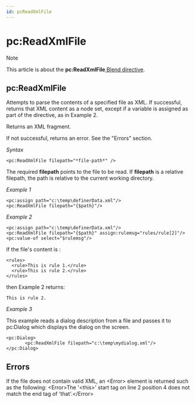 ```yaml
---
id: pcReadXmlFile
---
```


# pc:ReadXmlFile



> [!NOTE]
> This article is about the **pc:ReadXmlFile**[ Blend directive](/docs/Repositories/Blend_directives).

## **pc:ReadXmlFile**

Attempts to parse the contents of a specified file as XML. If successful, returns that XML content as a node set, except if a variable is assigned as part of the directive, as in Example 2.

Returns an XML fragment.

If not successful, returns an error. See the "Errors" section.

*Syntax*

```
<pc:ReadXmlFile filepath="*file-path*" />
```

The required **filepath** points to the file to be read. If **filepath** is a relative filepath, the path is relative to the current working directory.

*Example 1*

```language-xml
<pc:assign path="c:\temp\definerData.xml"/>
<pc:ReadXmlFile filepath="{$path}"/>
```

*Example 2*

```language-xml
<pc:assign path="c:\temp\definerData.xml"/>
<pc:ReadXmlFile filepath="{$path}" assign:rulemsg="rules/rule[2]"/>
<pc:value-of select="$rulemsg"/>
```

If the file's content is :

```language-xml
<rules>
  <rule>This is rule 1.</rule>
  <rule>This is rule 2.</rule>
</rules>
```

then Example 2 returns:

```
This is rule 2.
```

*Example 3*

This example reads a dialog description from a file and passes it to pc:Dialog which displays the dialog on the screen.

```language-xml
<pc:Dialog>   
       <pc:ReadXmlFile filepath="c:\temp\mydialog.xml"/>
</pc:Dialog>
```

## Errors

If the file does not contain valid XML, an \<Error> element is returned such as the following:
\<Error>The '\<this>' start tag on line 2 position 4 does not match the end tag of 'that'.\</Error>


 